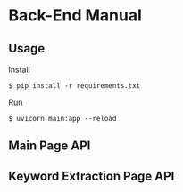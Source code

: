 # Back-End Manual

## Usage
Install
```
$ pip install -r requirements.txt
```

Run
```
$ uvicorn main:app --reload
```
## Main Page API

## Keyword Extraction Page API
